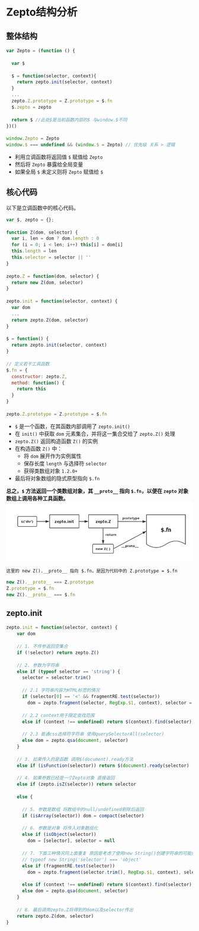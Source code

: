 ﻿# Zepto结构分析

## 整体结构
```javascript
var Zepto = (function () {
  
  var $
  
  $ = function(selector, context){
    return zepto.init(selector, context)
  }
  ...
  zepto.Z.prototype = Z.prototype = $.fn
  $.zepto = zepto
  
  return $ //此处$是当前函数内部的$ 与window.$不同
})()

window.Zepto = Zepto
window.$ === undefined && (window.$ = Zepto) // 优先级 关系 > 逻辑
```
- 利用立调函数将返回值 `$` 赋值给 `Zepto`
- 然后将 `Zepto` 暴露给全局变量
- 如果全局 `$` 未定义则将 `Zepto` 赋值给 `$` 

## 核心代码

以下是立调函数中的核心代码。
```javascript
var $, zepto = {};

function Z(dom, selector) {
  var i, len = dom ? dom.length : 0
  for (i = 0; i < len; i++) this[i] = dom[i]
  this.length = len
  this.selector = selector || ''
}

zepto.Z = function(dom, selector) {
  return new Z(dom, selector)
}

zepto.init = function(selector, context) {
  var dom
  ...
  return zepto.Z(dom, selector)
}

$ = function() {
  return zepto.init(selector, context)
}

// 定义若干工具函数
$.fn = {
  constructor: zepto.Z,
  method: function() {
    return this
  }
}

zepto.Z.prototype = Z.prototype = $.fn
```

- `$` 是一个函数，在其函数内部调用了 `zepto.init()`
- 在 `init()` 中获取 `dom` 元素集合，并将这一集合交给了 `zepto.Z()` 处理
- `zepto.Z()` 返回构造函数 `Z()` 的实例
- 在构造函数 `Z()` 中：
    - 将 `dom` 展开作为实例属性
    - 保存长度 `length` 与选择符 `selector`
    - 获得类数组对象 `1.2.0+`
- 最后将对象数组的隐式原型指向 `$.fn`

**总之，`$` 方法返回一个类数组对象，其 `__proto__` 指向 `$.fn`，以便在 `zepto` 对象数组上调用各种工具函数。**
![zepto结构分析][1]

    这里的 new Z().__proto__ 指向 $.fn，是因为代码中的 Z.prototype = $.fn
```javascript    
new Z().__proto__ === Z.prototype
Z.prototype = $.fn 
new Z().__proto__ === $.fn
```
## zepto.init
```javascript
zepto.init = function(selector, context) {
    var dom
    
    // 1. 不传参返回空集合
    if (!selector) return zepto.Z()
    
    // 2. 参数为字符串
    else if (typeof selector == 'string') {
      selector = selector.trim()
      
      // 2.1 字符串内容为HTML标签的情况
      if (selector[0] == '<' && fragmentRE.test(selector))
        dom = zepto.fragment(selector, RegExp.$1, context), selector = null
      
      // 2.2 context用于限定查找范围
      else if (context !== undefined) return $(context).find(selector)
      
      // 2.3 普通css选择符字符串 使用querySelectorAll(selector)
      else dom = zepto.qsa(document, selector)
    }
    
    // 3. 如果传入的是函数 调用$(document).ready方法
    else if (isFunction(selector)) return $(document).ready(selector)
    
    // 4. 如果参数已经是一个Zepto对象 直接返回
    else if (zepto.isZ(selector)) return selector
    
    else {
      
      // 5. 参数是数组 将数组中的null/undefined剔除后返回 
      if (isArray(selector)) dom = compact(selector)
      
      // 6. 参数是对象 将传入对象数组化
      else if (isObject(selector))
        dom = [selector], selector = null
      
      // 7. 下面三种情况同上面重复 原因是考虑了使用new String()创建字符串的可能性 
      // typeof new String('selector') === 'object' 
      else if (fragmentRE.test(selector))
        dom = zepto.fragment(selector.trim(), RegExp.$1, context), selector = null
      
      else if (context !== undefined) return $(context).find(selector)
      else dom = zepto.qsa(document, selector)
    }
    
    // 8. 最后调用zepto.Z将得到的dom以及selector传出
    return zepto.Z(dom, selector)
}
```

  [1]: zepto.png